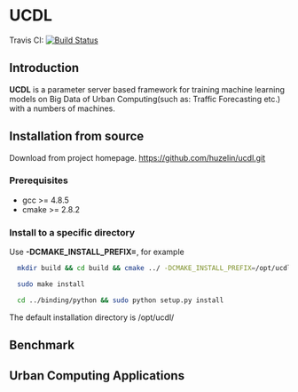 # UCDL

Travis CI: [![Build Status](https://travis-ci.org/huzelin/ucdl.svg?branch=master)](https://travis-ci.org/huzelin/ucdl)

## Introduction
**UCDL** is a parameter server based framework for training machine learning models on Big Data of Urban Computing(such as: Traffic Forecasting etc.) with a numbers of machines.

## Installation from source

Download from project homepage. https://github.com/huzelin/ucdl.git

### Prerequisites

   * gcc >= 4.8.5
   * cmake >= 2.8.2

### Install to a specific directory

Use **-DCMAKE\_INSTALL\_PREFIX=**, for example

```bash
  mkdir build && cd build && cmake ../ -DCMAKE_INSTALL_PREFIX=/opt/ucdl/ && make

  sudo make install

  cd ../binding/python && sudo python setup.py install
```

The default installation directory is /opt/ucdl/

## Benchmark

## Urban Computing Applications


